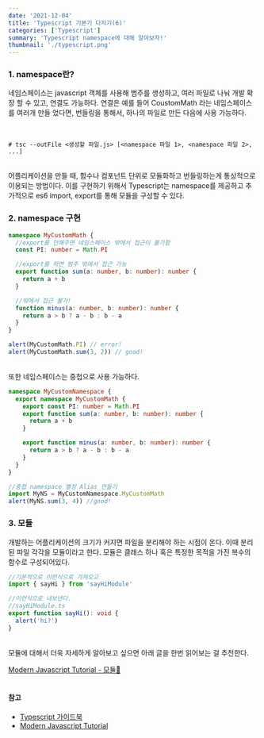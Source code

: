 ```yaml
---
date: '2021-12-04'
title: 'Typescript 기본기 다지기(6)'
categories: ['Typescript']
summary: 'Typescript namespace에 대해 알아보자!'
thumbnail: './typescript.png'
---
```


### 1. namespace란?

네임스페이스는 javascript 객체를 사용해 범주를 생성하고, 여러 파일로 나눠
개발 확장 할 수 있고, 연결도 가능하다. 연결은 예를 들어 CoustomMath 라는 네임스페이스를 여러개 만들 었다면, 번들링을 통해서, 하나의 파일로 만든 다음에
사용 가능하다.

<br>

```
# tsc --outFile <생성할 파일.js> [<namespace 파일 1>, <namespace 파일 2>, ...]
```

<br>
어플리케이션을 만들 때, 함수나 컴포넌트 단위로 모듈화하고 번들링하는게 통상적으로 이용되는 방법이다. 이를 구현하기 위해서 Typescript는 namespace를 제공하고 추가적으로 es6 import, export를 통해 모듈을 구성할 수 있다.

### 2. namespace 구현

```ts
namespace MyCustomMath {
  //export를 안해주면 네임스페이스 밖에서 접근이 불가함
  const PI: number = Math.PI

  //export를 하면 범주 밖에서 접근 가능
  export function sum(a: number, b: number): number {
    return a + b
  }

  //밖에서 접근 불가!
  function minus(a: number, b: number): number {
    return a > b ? a - b : b - a
  }
}

alert(MyCustomMath.PI) // error!
alert(MyCustomMath.sum(3, 2)) // good!
```

<br>
또한 네임스페이스는 중첩으로 사용 가능하다.

```ts
namespace MyCustomNamespace {
  export namespace MyCustomMath {
    export const PI: number = Math.PI
    export function sum(a: number, b: number): number {
      return a + b
    }

    export function minus(a: number, b: number): number {
      return a > b ? a - b : b - a
    }
  }
}

//중첩 namespace 별칭 Alias 만들기
import MyNS = MyCustomNamespace.MyCustomMath
alert(MyNS.sum(3, 4)) //good!
```

### 3. 모듈

개발하는 어플리케이션의 크기가 커지면 파일을 분리해야 하는 시점이 온다.
이때 분리된 파일 각각을 모듈이라고 한다. 모듈은 클래스 하나 혹은 특정한
목적을 가진 복수의 함수로 구성되어있다.

```ts
//기본적으로 이런식으로 가져오고
import { sayHi } from 'sayHiModule'

//이런식으로 내보낸다.
//sayHiModule.ts
export function sayHi(): void {
  alert('hi?')
}
```

<br>
모듈에 대해서 더욱 자세하게 알아보고 싶으면 아래 글을 한번 읽어보는 걸
추천한다.

[Modern Javascript Tutorial - 모듈🔎](https://ko.javascript.info/import-export)
<br><br>

#### 참고

- [Typescript 가이드북](https://yamoo9.gitbook.io/typescript/)
- [Modern Javascript Tutorial](https://ko.javascript.info/import-export)
